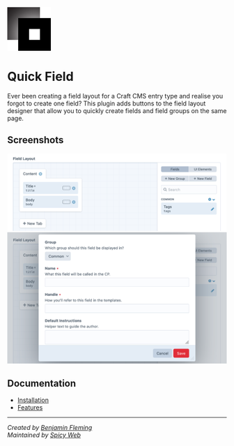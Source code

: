 <img src="src/icon.svg" width="100">

# Quick Field

Ever been creating a field layout for a Craft CMS entry type and realise you forgot to create one field? This plugin adds buttons to the field layout designer that allow you to quickly create fields and field groups on the same page.

## Screenshots

<img src="docs/assets/screenshot1.png" width="841">
<img src="docs/assets/screenshot2.png" width="841">

## Documentation

- [Installation](docs/installation.md)
- [Features](docs/features.md)

---

*Created by [Benjamin Fleming](https://github.com/benjamminf)*
<br>
*Maintained by [Spicy Web](https://spicyweb.com.au)*

